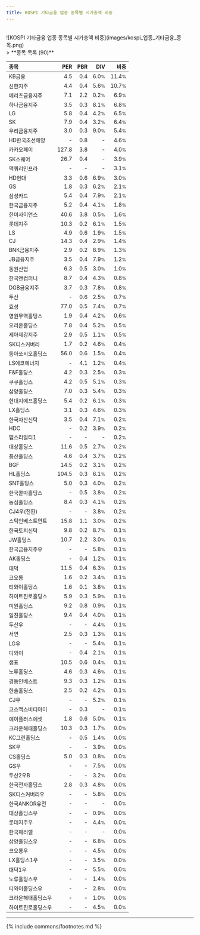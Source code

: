 ```yaml
---
title: KOSPI 기타금융 업종 종목별 시가총액 비중
---
```

<br>
![KOSPI 기타금융 업종 종목별 시가총액 비중](images/kospi_업종_기타금융_종목.png)
<br>
> **종목 목록 (90)**<a id="list"></a>

| **종목** | **PER** | **PBR** | **DIV** | **비중** |
| :------- | ------: | ------: | ------: | -------: |
| KB금융 | 4.5<small></small> | 0.4<small></small> | 6.0<small>%</small> | 11.4<small>%</small> |
| 신한지주 | 4.4<small></small> | 0.4<small></small> | 5.6<small>%</small> | 10.7<small>%</small> |
| 메리츠금융지주 | 7.1<small></small> | 2.2<small></small> | 0.2<small>%</small> | 6.9<small>%</small> |
| 하나금융지주 | 3.5<small></small> | 0.3<small></small> | 8.1<small>%</small> | 6.8<small>%</small> |
| LG | 5.8<small></small> | 0.4<small></small> | 4.2<small>%</small> | 6.5<small>%</small> |
| SK | 7.9<small></small> | 0.4<small></small> | 3.2<small>%</small> | 6.4<small>%</small> |
| 우리금융지주 | 3.0<small></small> | 0.3<small></small> | 9.0<small>%</small> | 5.4<small>%</small> |
| HD한국조선해양 | - | 0.8<small></small> | - | 4.6<small>%</small> |
| 카카오페이 | 127.8<small></small> | 3.8<small></small> | - | 4.0<small>%</small> |
| SK스퀘어 | 26.7<small></small> | 0.4<small></small> | - | 3.9<small>%</small> |
| 맥쿼리인프라 | - | - | - | 3.1<small>%</small> |
| HD현대 | 3.3<small></small> | 0.6<small></small> | 6.9<small>%</small> | 3.0<small>%</small> |
| GS | 1.8<small></small> | 0.3<small></small> | 6.2<small>%</small> | 2.1<small>%</small> |
| 삼성카드 | 5.4<small></small> | 0.4<small></small> | 7.9<small>%</small> | 2.1<small>%</small> |
| 한국금융지주 | 5.2<small></small> | 0.4<small></small> | 4.1<small>%</small> | 1.8<small>%</small> |
| 한미사이언스 | 40.6<small></small> | 3.8<small></small> | 0.5<small>%</small> | 1.6<small>%</small> |
| 롯데지주 | 10.3<small></small> | 0.2<small></small> | 6.1<small>%</small> | 1.5<small>%</small> |
| LS | 4.9<small></small> | 0.6<small></small> | 1.9<small>%</small> | 1.5<small>%</small> |
| CJ | 14.3<small></small> | 0.4<small></small> | 2.9<small>%</small> | 1.4<small>%</small> |
| BNK금융지주 | 2.9<small></small> | 0.2<small></small> | 8.9<small>%</small> | 1.3<small>%</small> |
| JB금융지주 | 3.5<small></small> | 0.4<small></small> | 7.9<small>%</small> | 1.2<small>%</small> |
| 동원산업 | 6.3<small></small> | 0.5<small></small> | 3.0<small>%</small> | 1.0<small>%</small> |
| 한국앤컴퍼니 | 8.7<small></small> | 0.4<small></small> | 4.3<small>%</small> | 0.8<small>%</small> |
| DGB금융지주 | 3.7<small></small> | 0.3<small></small> | 7.8<small>%</small> | 0.8<small>%</small> |
| 두산 | - | 0.6<small></small> | 2.5<small>%</small> | 0.7<small>%</small> |
| 효성 | 77.0<small></small> | 0.5<small></small> | 7.4<small>%</small> | 0.7<small>%</small> |
| 영원무역홀딩스 | 1.9<small></small> | 0.4<small></small> | 4.2<small>%</small> | 0.6<small>%</small> |
| 오리온홀딩스 | 7.8<small></small> | 0.4<small></small> | 5.2<small>%</small> | 0.5<small>%</small> |
| 세아제강지주 | 2.9<small></small> | 0.5<small></small> | 1.1<small>%</small> | 0.5<small>%</small> |
| SK디스커버리 | 1.7<small></small> | 0.2<small></small> | 4.6<small>%</small> | 0.4<small>%</small> |
| 동아쏘시오홀딩스 | 56.0<small></small> | 0.6<small></small> | 1.5<small>%</small> | 0.4<small>%</small> |
| LS에코에너지 | - | 4.1<small></small> | 1.2<small>%</small> | 0.4<small>%</small> |
| F&F홀딩스 | 4.2<small></small> | 0.3<small></small> | 2.5<small>%</small> | 0.3<small>%</small> |
| 쿠쿠홀딩스 | 4.2<small></small> | 0.5<small></small> | 5.1<small>%</small> | 0.3<small>%</small> |
| 삼양홀딩스 | 7.0<small></small> | 0.3<small></small> | 5.4<small>%</small> | 0.3<small>%</small> |
| 현대지에프홀딩스 | 5.4<small></small> | 0.2<small></small> | 6.1<small>%</small> | 0.3<small>%</small> |
| LX홀딩스 | 3.1<small></small> | 0.3<small></small> | 4.6<small>%</small> | 0.3<small>%</small> |
| 한국자산신탁 | 3.5<small></small> | 0.4<small></small> | 7.1<small>%</small> | 0.2<small>%</small> |
| HDC | - | 0.2<small></small> | 3.9<small>%</small> | 0.2<small>%</small> |
| 맵스리얼티1 | - | - | - | 0.2<small>%</small> |
| 대상홀딩스 | 11.6<small></small> | 0.5<small></small> | 2.7<small>%</small> | 0.2<small>%</small> |
| 풍산홀딩스 | 4.6<small></small> | 0.4<small></small> | 3.7<small>%</small> | 0.2<small>%</small> |
| BGF | 14.5<small></small> | 0.2<small></small> | 3.1<small>%</small> | 0.2<small>%</small> |
| HL홀딩스 | 104.5<small></small> | 0.3<small></small> | 6.1<small>%</small> | 0.2<small>%</small> |
| SNT홀딩스 | 5.0<small></small> | 0.3<small></small> | 4.0<small>%</small> | 0.2<small>%</small> |
| 한국콜마홀딩스 | - | 0.5<small></small> | 3.8<small>%</small> | 0.2<small>%</small> |
| 농심홀딩스 | 8.4<small></small> | 0.3<small></small> | 4.1<small>%</small> | 0.2<small>%</small> |
| CJ4우(전환) | - | - | 3.8<small>%</small> | 0.2<small>%</small> |
| 스틱인베스트먼트 | 15.8<small></small> | 1.1<small></small> | 3.0<small>%</small> | 0.2<small>%</small> |
| 한국토지신탁 | 9.8<small></small> | 0.2<small></small> | 8.7<small>%</small> | 0.1<small>%</small> |
| JW홀딩스 | 10.7<small></small> | 2.2<small></small> | 3.0<small>%</small> | 0.1<small>%</small> |
| 한국금융지주우 | - | - | 5.8<small>%</small> | 0.1<small>%</small> |
| AK홀딩스 | - | 0.4<small></small> | 1.2<small>%</small> | 0.1<small>%</small> |
| 대덕 | 11.5<small></small> | 0.4<small></small> | 6.3<small>%</small> | 0.1<small>%</small> |
| 코오롱 | 1.6<small></small> | 0.2<small></small> | 3.4<small>%</small> | 0.1<small>%</small> |
| 티와이홀딩스 | 1.6<small></small> | 0.1<small></small> | 3.8<small>%</small> | 0.1<small>%</small> |
| 하이트진로홀딩스 | 5.9<small></small> | 0.3<small></small> | 5.9<small>%</small> | 0.1<small>%</small> |
| 미원홀딩스 | 9.2<small></small> | 0.8<small></small> | 0.9<small>%</small> | 0.1<small>%</small> |
| 일진홀딩스 | 9.4<small></small> | 0.4<small></small> | 4.0<small>%</small> | 0.1<small>%</small> |
| 두산우 | - | - | 4.4<small>%</small> | 0.1<small>%</small> |
| 서연 | 2.5<small></small> | 0.3<small></small> | 1.3<small>%</small> | 0.1<small>%</small> |
| LG우 | - | - | 5.4<small>%</small> | 0.1<small>%</small> |
| 디와이 | - | 0.4<small></small> | 2.1<small>%</small> | 0.1<small>%</small> |
| 샘표 | 10.5<small></small> | 0.6<small></small> | 0.4<small>%</small> | 0.1<small>%</small> |
| 노루홀딩스 | 4.6<small></small> | 0.3<small></small> | 4.6<small>%</small> | 0.1<small>%</small> |
| 경동인베스트 | 9.3<small></small> | 0.3<small></small> | 1.2<small>%</small> | 0.1<small>%</small> |
| 한솔홀딩스 | 2.5<small></small> | 0.2<small></small> | 4.2<small>%</small> | 0.1<small>%</small> |
| CJ우 | - | - | 5.2<small>%</small> | 0.1<small>%</small> |
| 코스맥스비티아이 | - | 0.3<small></small> | - | 0.1<small>%</small> |
| 에이플러스에셋 | 1.8<small></small> | 0.6<small></small> | 5.0<small>%</small> | 0.1<small>%</small> |
| 크라운해태홀딩스 | 10.3<small></small> | 0.3<small></small> | 1.7<small>%</small> | 0.0<small>%</small> |
| KC그린홀딩스 | - | 0.5<small></small> | 1.4<small>%</small> | 0.0<small>%</small> |
| SK우 | - | - | 3.9<small>%</small> | 0.0<small>%</small> |
| CS홀딩스 | 5.0<small></small> | 0.3<small></small> | 0.8<small>%</small> | 0.0<small>%</small> |
| GS우 | - | - | 7.5<small>%</small> | 0.0<small>%</small> |
| 두산2우B | - | - | 3.2<small>%</small> | 0.0<small>%</small> |
| 한국전자홀딩스 | 2.8<small></small> | 0.3<small></small> | 4.8<small>%</small> | 0.0<small>%</small> |
| SK디스커버리우 | - | - | 5.8<small>%</small> | 0.0<small>%</small> |
| 한국ANKOR유전 | - | - | - | 0.0<small>%</small> |
| 대상홀딩스우 | - | - | 0.9<small>%</small> | 0.0<small>%</small> |
| 롯데지주우 | - | - | 4.4<small>%</small> | 0.0<small>%</small> |
| 한국패러랠 | - | - | - | 0.0<small>%</small> |
| 삼양홀딩스우 | - | - | 6.8<small>%</small> | 0.0<small>%</small> |
| 코오롱우 | - | - | 4.5<small>%</small> | 0.0<small>%</small> |
| LX홀딩스1우 | - | - | 3.5<small>%</small> | 0.0<small>%</small> |
| 대덕1우 | - | - | 5.5<small>%</small> | 0.0<small>%</small> |
| 노루홀딩스우 | - | - | 1.4<small>%</small> | 0.0<small>%</small> |
| 티와이홀딩스우 | - | - | 2.8<small>%</small> | 0.0<small>%</small> |
| 크라운해태홀딩스우 | - | - | 1.0<small>%</small> | 0.0<small>%</small> |
| 하이트진로홀딩스우 | - | - | 4.5<small>%</small> | 0.0<small>%</small> |

---
{% include commons/footnotes.md %}